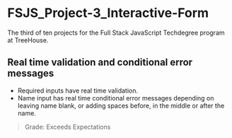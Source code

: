# FSJS_Project-3_Interactive-Form
The third of ten projects for the Full Stack JavaScript Techdegree program at TreeHouse.
## Real time validation and conditional error messages
- Required inputs have real time validation.
- Name input has real time conditional error messages depending on leaving name blank, or adding spaces before, in the middle or after the name.
> Grade: Exceeds Expectations
